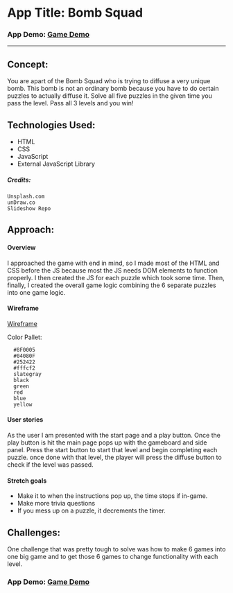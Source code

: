 # App Title: Bomb Squad 

### App Demo: <a href="https://joshuamillercode.github.io/Project1/index.html">Game Demo</a>

---

## Concept:
You are apart of the Bomb Squad who is trying to diffuse a very unique bomb. This bomb is not an ordinary bomb because you have to do certain puzzles to actually diffuse it. Solve all five puzzles in the given time you pass the level. Pass all 3 levels and you win!
## Technologies Used:

* HTML
* CSS
* JavaScript 
* External JavaScript Library

##### Credits:

    Unsplash.com
    unDraw.co
    Slideshow Repo

## Approach:

#### Overview

I approached the game with end in mind, so I made most of the HTML and CSS before the JS because most the JS needs DOM elements to function properly. I then created the JS for each puzzle which took some time. Then, finally, I created the overall game logic combining the 6 separate puzzles into one game logic. 

#### Wireframe

<a href="https://app.diagrams.net/#HJoshuaMillerCode%2Fjeopardy-starter%2Fmain%2FBomb%20Squad%20WireFrame">Wireframe</a>

Color Pallet:

```
  #8F0005
  #04080F
  #252422
  #fffcf2
  slategray
  black
  green
  red
  blue
  yellow
```

#### User stories

As the user I am presented with the start page and a play button. Once the play button is hit the main page pops up with the gameboard and side panel. Press the start button to start that level and begin completing each puzzle. once done with that level, the player will press the diffuse button to check if the level was passed. 


#### Stretch goals

* Make it to when the instructions pop up, the time stops if in-game.
* Make more trivia questions
* If you mess up on a puzzle, it decrements the timer.

## Challenges:

One challenge that was pretty tough to solve was how to make 6 games into one big game and to get those 6 games to change functionality with each level.




### App Demo: <a href="https://joshuamillercode.github.io/Project1/index.html">Game Demo</a>
